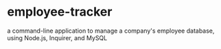 # employee-tracker
a command-line application to manage a company's employee database, using Node.js, Inquirer, and MySQL
